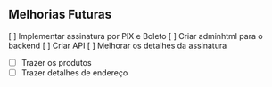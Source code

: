 ## Melhorias Futuras
[ ] Implementar assinatura por PIX e Boleto
[ ] Criar adminhtml para o backend
[ ] Criar API
[ ] Melhorar os detalhes da assinatura
 - [ ] Trazer os produtos
 - [ ] Trazer detalhes de endereço
